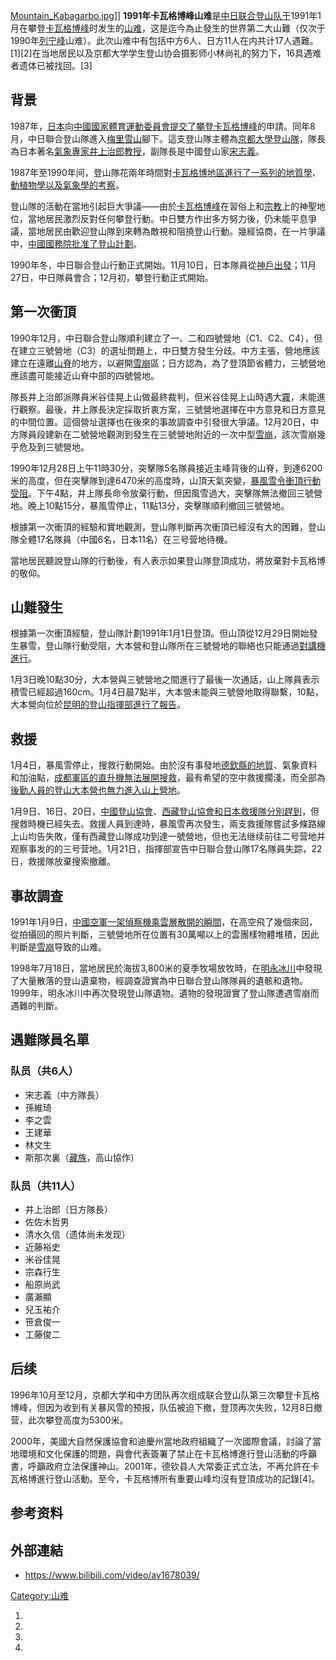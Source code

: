 [Mountain_Kabagarbo.jpg](https://zh.wikipedia.org/wiki/File:Mountain_Kabagarbo.jpg "fig:Mountain_Kabagarbo.jpg")\]\] **1991年卡瓦格博峰山难**是[中](https://zh.wikipedia.org/wiki/中华人民共和国 "wikilink")[日联合](../Page/日本.md "wikilink")[登山队于](https://zh.wikipedia.org/wiki/登山队 "wikilink")1991年1月在攀登[卡瓦格博峰](../Page/卡瓦格博峰.md "wikilink")时发生的[山难](https://zh.wikipedia.org/wiki/山难 "wikilink")，这是迄今為止發生的世界第二大山難（仅次于1990年[列宁峰](../Page/列宁峰.md "wikilink")山难）。此次山难中有包括中方6人、日方11人在内共计17人遇難。\[1\]\[2\]在当地居民以及京都大学学生登山协会摄影师小林尚礼的努力下，16具遇难者遗体已被找回。\[3\]

## 背景

1987年，[日本](../Page/日本.md "wikilink")向[中國國家體育運動委員會提交了攀登](https://zh.wikipedia.org/wiki/国家体委 "wikilink")[卡瓦格博峰](../Page/卡瓦格博峰.md "wikilink")的申請。同年8月，中日聯合登山隊進入[梅里雪山](../Page/梅里雪山.md "wikilink")腳下。這支登山隊主體為[京都大學登山隊](https://zh.wikipedia.org/wiki/京都大學 "wikilink")，隊長為日本著名[氣象專家](https://zh.wikipedia.org/wiki/氣象 "wikilink")[井上治郎教授](https://zh.wikipedia.org/wiki/井上治郎 "wikilink")，副隊長是中國登山家[宋志義](https://zh.wikipedia.org/wiki/宋志義 "wikilink")。

1987年至1990年间，登山隊花兩年時間對[卡瓦格博地區進行了一系列的](https://zh.wikipedia.org/wiki/卡瓦格博 "wikilink")[地質學](https://zh.wikipedia.org/wiki/地質學 "wikilink")、[動植物學以及](https://zh.wikipedia.org/wiki/動植物學 "wikilink")[氣象學的考察](https://zh.wikipedia.org/wiki/氣象學 "wikilink")。

登山隊的活動在當地引起巨大爭議——由於[卡瓦格博峰](../Page/卡瓦格博峰.md "wikilink")在習俗上和[宗教](../Page/宗教.md "wikilink")上的神聖地位，當地居民激烈反對任何攀登行動。中日雙方作出多方努力後，仍未能平息爭議，當地居民由歡迎登山隊到來轉為敵視和阻撓登山行動。幾經協商，在一片爭議中，[中國國務院批准了登山計劃](https://zh.wikipedia.org/wiki/中國國務院 "wikilink")。

1990年冬，中日聯合登山行動正式開始。11月10日，日本隊員從[神戶出發](https://zh.wikipedia.org/wiki/神戶 "wikilink")；11月27日，中日隊員會合；12月初，攀登行動正式開始。

## 第一次衝頂

1990年12月，中日聯合登山隊順利建立了一、二和四號營地（C1、C2、C4），但在建立三號營地（C3）的選址問題上，中日雙方發生分歧。中方主張，營地應該建立在遠離[山脊](../Page/山脊.md "wikilink")的地方，以避開[雪崩](../Page/雪崩.md "wikilink")區；日方認為，為了登頂節省體力，三號營地應該盡可能接近山脊中部的四號營地。

隊長井上治郎派隊員米谷佳晃上山做最終裁判，但米谷佳晃上山時遇大[霧](../Page/霧.md "wikilink")，未能進行觀察。最後，井上隊長決定採取折衷方案，三號營地選擇在中方意見和日方意見的中間位置。這個營址選擇也在後來的事故調查中引發很大爭議。12月20日，中方隊員段建新在二號營地觀測到發生在三號營地附近的一次中型[雪崩](../Page/雪崩.md "wikilink")，該次雪崩幾乎危及到三號營地。

1990年12月28日上午11時30分，突擊隊5名隊員接近主峰背後的山脊，到達6200米的高度，但在突擊隊到達6470米的高度時，山頂天氣突變，[暴風雪令衝頂行動受阻](https://zh.wikipedia.org/wiki/暴風雪 "wikilink")。下午4點，井上隊長命令放棄行動，但因風雪過大，突擊隊無法撤回三號營地。晚上10點15分，暴風雪停止，11點13分，突擊隊順利撤回三號營地。

根據第一次衝頂的經驗和實地觀測，登山隊判斷再次衝頂已經沒有大的困難，登山隊全體17名隊員（中國6名，日本11名）在三号营地待機。

當地居民聽說登山隊的行動後，有人表示如果登山隊登頂成功，將放棄對卡瓦格博的敬仰。

## 山難發生

根據第一次衝頂經驗，登山隊計劃1991年1月1日登頂。但山頂從12月29日開始發生暴雪，登山隊行動受阻，大本營和登山隊所在三號營地的聯絡也只能通過[對講機進行](https://zh.wikipedia.org/wiki/對講機 "wikilink")。

1月3日晚10點30分，大本營與三號營地之間進行了最後一次通話，山上隊員表示積雪已經超過160cm。1月4日晨7點半，大本營未能與三號營地取得聯繫，10點，大本營向位於[昆明的登山指揮部進行了報告](https://zh.wikipedia.org/wiki/昆明 "wikilink")。

## 救援

1月4日，暴風雪停止，搜救行動開始。由於沒有事發地[德欽縣的地質](https://zh.wikipedia.org/wiki/德欽縣 "wikilink")、氣象資料和加油點，[成都軍區的](https://zh.wikipedia.org/wiki/成都軍區 "wikilink")[直升機無法展開搜救](https://zh.wikipedia.org/wiki/直升機 "wikilink")，最有希望的空中救援擱淺，而全部為[後勤人員的登山大本營也無力進入山上營地](https://zh.wikipedia.org/wiki/後勤 "wikilink")。

1月9日、16日、20日，[中國登山協會](https://zh.wikipedia.org/wiki/中國登山協會 "wikilink")、[西藏登山協會和](https://zh.wikipedia.org/wiki/西藏登山協會 "wikilink")[日本救援隊分別趕到](https://zh.wikipedia.org/wiki/日本救援隊 "wikilink")，但搜救時機已經失去。救援人員到達時，暴風雪再次發生，兩支救援隊嘗試多條路線上山均告失敗，僅有西藏登山隊成功到達一號營地，但也无法继续前往二号营地并观察事发的的三号营地。1月21日，指揮部宣告中日聯合登山隊17名隊員失踪，22日，救援隊放棄搜索撤離。

## 事故調查

1991年1月9日，[中國空軍一架](../Page/中国人民解放军空军.md "wikilink")[偵察機乘雲層散開的瞬間](https://zh.wikipedia.org/wiki/偵察機 "wikilink")，在高空飛了幾個來回，從拍攝回的照片判斷，三號營地所在位置有30萬噸以上的雲團樣物體堆積，因此判斷是[雪崩](../Page/雪崩.md "wikilink")导致的山难。

1998年7月18日，當地居民於海拔3,800米的夏季牧場放牧時，在[明永冰川](../Page/明永冰川.md "wikilink")中發現了大量散落的登山遺棄物，經調查證實為中日聯合登山隊隊員的遺骸和遺物。1999年，明永冰川中再次發現登山隊遺物。遺物的發現證實了登山隊遭遇雪崩而遇難的判斷。

## 遇難隊員名單

### 队员（共6人）

  - 宋志義（中方隊長）
  - 孫維琦
  - 李之雲
  - 王建華
  - 林文生
  - 斯那次裏（[藏族](../Page/藏族.md "wikilink")，高山協作）

### 队员（共11人）

  - 井上治郎（日方隊長）
  - 佐佐木哲男
  - 清水久信（遗体尚未发现）
  - 近藤裕史
  - 米谷佳晃
  - 宗森行生
  - 船原尚武
  - 廣瀨顯
  - 兒玉祐介
  - 笹倉俊一
  - 工藤俊二

## 后续

1996年10月至12月，京都大学和中方团队再次组成联合登山队第三次攀登卡瓦格博峰，但因为收到有关暴风雪的预报，队伍被迫下撤，登顶再次失败，12月8日撤营，此次攀登高度为5300米。

2000年，美國大自然保護協會和迪慶州當地政府組織了一次國際會議，討論了當地環境和文化保護的問題，與會代表簽署了禁止在卡瓦格博進行登山活動的呼籲書，呼籲政府立法保護神山。2001年，德钦县人大常委正式立法，不再允許在卡瓦格博進行登山活動。至今，卡瓦格博所有重要山峰均沒有登頂成功的記錄\[4\]。

## 参考资料

## 外部連結

  - <https://www.bilibili.com/video/av1678039/>

[Category:山难](https://zh.wikipedia.org/wiki/Category:山难 "wikilink")

1.
2.
3.
4.